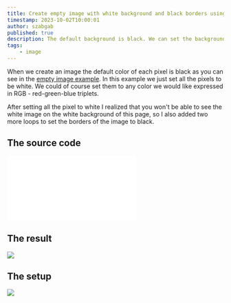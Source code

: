```yaml
---
title: Create empty image with white background and black borders using Rust
timestamp: 2023-10-02T10:00:01
author: szabgab
published: true
description: The default background is black. We can set the background to any color. This case we set it to white.
tags:
    - image
---
```


When we create an image the default color of each pixel is black as you can see in the [empty image example](/create-empty-image).
In this example we just set all the pixels to be white. We could of course set them to any color we would like expressed in RGB - red-green-blue triplets.

After setting all the pixel to white I realized that you won't be able to see the white image on the white background of this page, so I also added two
more loops to set the borders of the image to black.

## The source code

![](examples/create-white-image/src/main.rs)

## The result

![](examples/create-white-image/white.png)


## The setup

![](examples/create-white-image/Cargo.toml)

